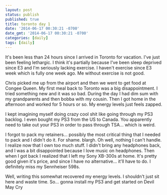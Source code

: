 ```yaml
---
layout: post
status: publish
published: true
title: toronto day 1
date: '2014-06-17 00:30:21 -0700'
date_gmt: '2014-06-17 00:30:21 -0700'
categories: [daily]
tags: [daily]
---
```

<p>It's been less than 24 hours since I arrived in Toronto for vacation. I've just been feeling lethargic. I think it's partially because I've been sleep deprived since E3 and I'm seriously lacking exercise. I haven't exercise since E3 week which is fully one week ago. Me without exercise is not good.</p>
<p>Chris picked me up from the airport and then we went to get food at Congee Queen. My first meal back to Toronto was a big disappointment. I tried something new and it was so bad. During the day I had dim sum with my grandparents and then bobba with my cousin. Then I got home in the afternoon and worked for 5 hours or so. My energy levels just feels zapped.</p>
<p>I kept imagining myself doing crazy cool shit like going through my PS3 backlog. I even bought my PS3 from the US to Canada. You apparently need to take out your PS3 in order to pass through TSA... which is weird.</p>
<p>I forgot to pack my retainers... possibly the most critical thing that I needed to pack and I didn't do it. For shame. blargh. Oh well, nothing I can't handle. I realize now that I own too much stuff. I didn't bring any headphones back, and I was a bit disappointed because I love music on headphones. Then when I got back I realized that I left my Sony XB-300s at home. It's pretty good given it's price, and since I have no alternative... it'll have to do. I definitely miss my Sennheiser 598s.</p>
<p>Well, writing this somewhat recovered my energy levels. I shouldn't just sit here and waste time. So... gonna install my PS3 and get started on Devil May Cry</p>
